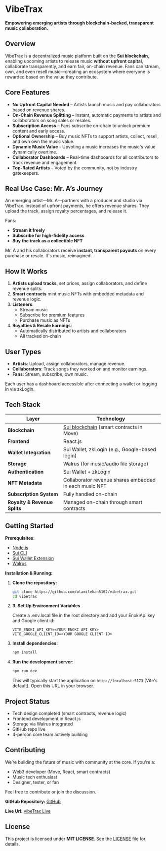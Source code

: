 # VibeTrax

**Empowering emerging artists through blockchain-backed, transparent music collaboration.**

## Overview

VibeTrax is a decentralized music platform built on the **Sui blockchain**, enabling upcoming artists to release music **without upfront capital**, collaborate transparently, and earn fair, on-chain revenue. Fans can stream, own, and even resell music—creating an ecosystem where everyone is rewarded based on the value they contribute.


## Core Features

- **No Upfront Capital Needed** – Artists launch music and pay collaborators based on revenue shares.
- **On-Chain Revenue Splitting** – Instant, automatic payments to artists and collaborators on song sales or resales.
- **Subscription Access** – Fans subscribe on-chain to unlock premium content and early access.
- **Optional Ownership** – Buy music NFTs to support artists, collect, resell, and own own the music value.
- **Dynamic Musix Value** - Upvoting a music increases the music's value dynamically overtime.
- **Collaborator Dashboards** – Real-time dashboards for all contributors to track revenue and engagement.
- **Top-Rated Artists** – Voted by the community, not by industry gatekeepers.


## Real Use Case: Mr. A’s Journey

An emerging artist—Mr. A—partners with a producer and studio via VibeTrax. Instead of upfront payments, he offers revenue shares. They upload the track, assign royalty percentages, and release it.

Fans:
- **Stream it freely**
- **Subscribe for high-fidelity access**
- **Buy the track as a collectible NFT**

Mr. A and his collaborators receive **instant, transparent payouts** on every purchase or resale. It's music, reimagined.


## How It Works

1. **Artists upload tracks**, set prices, assign collaborators, and define revenue splits.
2. **Smart contracts** mint music NFTs with embedded metadata and revenue logic.
3. **Listeners**:
   - Stream music
   - Subscribe for premium features
   - Purchase music as NFTs
4. **Royalties & Resale Earnings**:
   - Automatically distributed to artists and collaborators
   - All tracked on-chain

## User Types

- **Artists**: Upload, assign collaborators, manage revenue.
- **Collaborators**: Track songs they worked on and monitor earnings.
- **Fans**: Stream, subscribe, own music.

Each user has a dashboard accessible after connecting a wallet or logging in via zkLogin.

## Tech Stack

| Layer | Technology |
|-------|------------|
| **Blockchain** | [Sui blockchain](https://sui.io) (smart contracts in Move) |
| **Frontend** | React.js |
| **Wallet Integration** | Sui Wallet, zkLogin (e.g., Google-based login) |
| **Storage** | Walrus (for music/audio file storage) |
| **Authentication** | Sui Wallet + zkLogin |
| **NFT Metadata** | Collaborator revenue shares embedded in each music NFT |
| **Subscription System** | Fully handled on-chain |
| **Royalty & Revenue Splits** | Managed on-chain through smart contracts |

## Getting Started

**Prerequisites:**

- [Node.js](https://nodejs.org/)
- [Sui CLI](https://docs.sui.io/build/install)
- [Sui Wallet Extension](https://chrome.google.com/webstore/detail/sui-wallet/)
- [Walrus](https://sdk.mystenlabs.com/walrus)

**Installation & Running:**

1.  **Clone the repository:**

    ```bash
    git clone https://github.com/olamilekan5162/vibetrax.git
    cd vibetrax
    ```
2. **3. Set Up Environment Variables**

    Create a .env.local file in the root directory and add your EnokiApi key and Google client id:

    ```
    VITE_ENOKI_API_KEY=<YOUR ENOKI API KEY>
    VITE_GOOGLE_CLIENT_ID=<YOUR GOOGLE CLIENT ID>
    ```


3.  **Install dependencies:**

    ```bash
    npm install
    ```

4.  **Run the development server:**

    ```bash
    npm run dev
    ```

    This will typically start the application on `http://localhost:5173` (Vite's default). Open this URL in your browser.
    

## Project Status

- Tech design completed (smart contracts, revenue logic)
- Frontend development in React.js
- Storage via Walrus integrated
- GitHub repo live
- 4-person core team actively building


## Contributing

We’re building the future of music with community at the core. If you're a:
- Web3 developer (Move, React, smart contracts)
- Music tech enthusiast
- Designer, tester, or fan

Feel free to contribute or join the discussion.

**GitHub Repository:**  [GitHub](https://github.com/olamilekan5162/vibeTrax)

**Live Url:** [vibeTrax Live](https://vibe-trax.vercel.app/)

## License

This project is licensed under **MIT LICENSE**. See the [LICENSE](LICENSE) file for details.